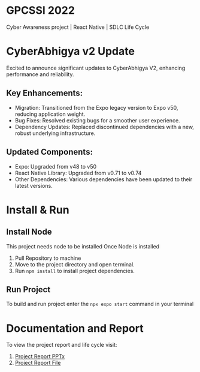# GPCSSI 2022

Cyber Awareness project | React Native | SDLC Life Cycle

# CyberAbhigya v2 Update

Excited to announce significant updates to CyberAbhigya V2, enhancing performance and reliability.

## Key Enhancements:

- Migration: Transitioned from the Expo legacy version to Expo v50, reducing application weight.
- Bug Fixes: Resolved existing bugs for a smoother user experience.
- Dependency Updates: Replaced discontinued dependencies with a new, robust underlying infrastructure.

## Updated Components:

- Expo: Upgraded from v48 to v50
- React Native Library: Upgraded from v0.71 to v0.74
- Other Dependencies: Various dependencies have been updated to their latest versions.

# Install & Run

## Install Node

This project needs node to be installed
Once Node is installed

1. Pull Repository to machine
2. Move to the project directory and open terminal.
3. Run `npm install` to install project dependencies.

## Run Project

To build and run project enter the `npx expo start` command in your terminal

# Documentation and Report

To view the project report and life cycle visit:

1. <a href="https://www.canva.com/design/DAFG1NqhjWo/KdAgw5zBHq1iVRlnhug1CA/view?utm_content=DAFG1NqhjWo&utm_campaign=designshare&utm_medium=link&utm_source=editor">Project Report PPTx</a>
2. <a href="https://drive.google.com/drive/folders/1Qis6KtGmTSkuup5siU2fU8FgL4lLoiRD?usp=share_link">Project Report File</a>
